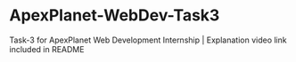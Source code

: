 # ApexPlanet-WebDev-Task3
Task-3 for ApexPlanet Web Development Internship | Explanation video link included in README

